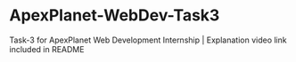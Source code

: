 # ApexPlanet-WebDev-Task3
Task-3 for ApexPlanet Web Development Internship | Explanation video link included in README

